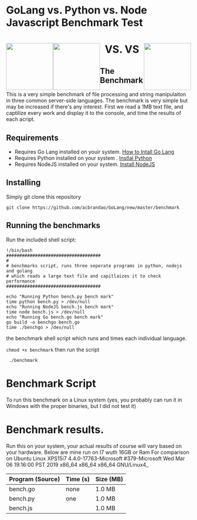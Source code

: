 # GoLang vs. Python vs. Node Javascript Benchmark Test

<h1>
 <p align="center">
<img src="https://github.com/acbrandao/Reference/blob/master/img/019-go-lang.png" width="128" style="float: left;">   
VS.
<img src="https://github.com/acbrandao/Reference/blob/master/img/005-python.png" width="128" style="float: right;">
 VS
<img src="https://github.com/acbrandao/Reference/blob/master/img/029-javascript.png" width="128" style="float: left;">
</p>
</h1>

## The Benchmark

This is a very simple benchmark of file processing and string manipulaiton in three common server-side languages. 
The benchmark is very simple but may be increased if there's any interest.  First we read a 1MB text file, and 
captilize every work and display it to the console, and time the results of each acript.

## Requirements

  * Requires Go Lang installed on youir system. [How to Intall Go Lang](https://tecadmin.net/install-go-on-ubuntu/)
  * Requires Python installed on your system . [Instlal Python](https://www.digitalocean.com/community/tutorials/how-to-install-python-3-and-set-up-a-local-programming-environment-on-ubuntu-16-04)
  * Requires NodeJS installed on your system. [Install NodeJS](https://www.digitalocean.com/community/tutorials/how-to-install-node-js-on-ubuntu-16-04)

## Installing

  Simply git clone this repository
  
 ``` git clone https://github.com/acbrandao/GoLang/new/master/benchmark ```
 
 
 ## Running the benchmarks 
 Run the included shell script:
 
 ```
 !/bin/bash
####################################
#
# benchmarks script, runs three seperate programs in python, nodejs and golang
# which reads a large text file and capitlaizes it to check performance
####################################

echo "Running Python bench.py bench mark"
time python bench.py > /dev/null
echo "Running NodeJS bench.js bench mark"
time node bench.js > /dev/null
echo "Running Go bench.go bench mark"
go build -o benchgo bench.go
time ./benchgo > /dev/null
````

 the benchmark shell script which runs and times each individual language.
 
 ``` chmod +x benchmark ```
 then run the script
 
``` ./benchmark```

# Benchmark Script

To run this benchmark on a Linux system (yes, you probably can run it in Windows with the proper binaries, but I did not test it)

# Benchmark results.

Run this on your system, your actual results of course will vary based on your hardware.   Below are mine run on I7 wuth 16GB or Ram
For comparison on Ubuntu Linux XPS15i7 4.4.0-17763-Microsoft #379-Microsoft Wed Mar 06 19:16:00 PST 2019 x86_64 x86_64 x86_64 GNU/Linux4_

| Program (Source)       | Time (s)  |  Size (MB) |
| ---------------------- | ----------| ----------|
| bench.go               | none      |  1.0 MB  |
| bench.py               | one       |  1.0 MB    |
| bench.js               |           |  1.0 MB    |
